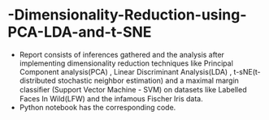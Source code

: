 # -Dimensionality-Reduction-using-PCA-LDA-and-t-SNE
* Report consists of inferences  gathered and the analysis after implementing dimensionality reduction techniques like Principal Component analysis(PCA) , Linear Discriminant Analysis(LDA) , t-sNE(t-distributed stochastic neighbor estimation) and a maximal margin classiﬁer (Support Vector Machine - SVM) on datasets like Labelled Faces In Wild(LFW) and the infamous Fischer Iris data.
* Python notebook has the corresponding code.
